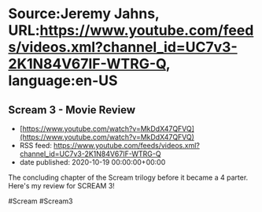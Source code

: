 # Source:Jeremy Jahns, URL:https://www.youtube.com/feeds/videos.xml?channel_id=UC7v3-2K1N84V67IF-WTRG-Q, language:en-US

## Scream 3 - Movie Review
 - [https://www.youtube.com/watch?v=MkDdX47QFVQ](https://www.youtube.com/watch?v=MkDdX47QFVQ)
 - RSS feed: https://www.youtube.com/feeds/videos.xml?channel_id=UC7v3-2K1N84V67IF-WTRG-Q
 - date published: 2020-10-19 00:00:00+00:00

The concluding chapter of the Scream trilogy before it became a 4 parter. Here's my review for SCREAM 3!

#Scream #Scream3

